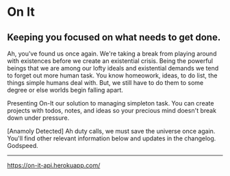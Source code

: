 # On It

Keeping you focused on what needs to get done.
---

Ah, you've found us once again. We're taking a break from playing around with existences before we create an existential crisis. Being the powerful beings that we are among our lofty ideals and existential demands we tend to forget out more human task. You know homeowork, ideas, to do list, the things simple humans deal with. But, we still have to do them to some degree or else worlds begin falling apart. 

Presenting On-It our solution to managing simpleton task. You can create projects with todos, notes, and ideas so your precious mind doesn't break down under pressure.

[Anamoly Detected] Ah duty calls, we must save the universe once again. You'll find other relevant information below and updates in the changelog. Godspeed.

---

https://on-it-api.herokuapp.com/
